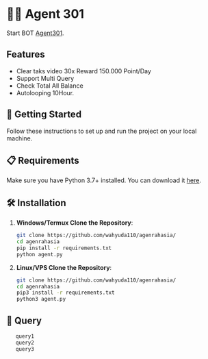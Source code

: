 # 🕵️‍♂️ Agent 301
Start BOT [Agent301](https://t.me/Agent301Bot/app?startapp=onetime6462113717).
## Features
- Clear taks video 30x Reward 150.000 Point/Day
- Support Multi Query
- Check Total All Balance
- Autolooping 10Hour.

## 🚀 Getting Started

Follow these instructions to set up and run the project on your local machine.

## 📋 Requirements

Make sure you have Python 3.7+ installed. You can download it [here](https://www.python.org/downloads/).


## 🛠 Installation

1. **Windows/Termux Clone the Repository**:
   ```bash
   git clone https://github.com/wahyuda110/agenrahasia/
   cd agenrahasia
   pip install -r requirements.txt
   python agent.py
   
2. **Linux/VPS Clone the Repository**:
   ```bash
   git clone https://github.com/wahyuda110/agenrahasia/
   cd agenrahasia
   pip3 install -r requirements.txt
   python3 agent.py
   
## 🔧 Query 
```bash
   query1
   query2
   query3
```
